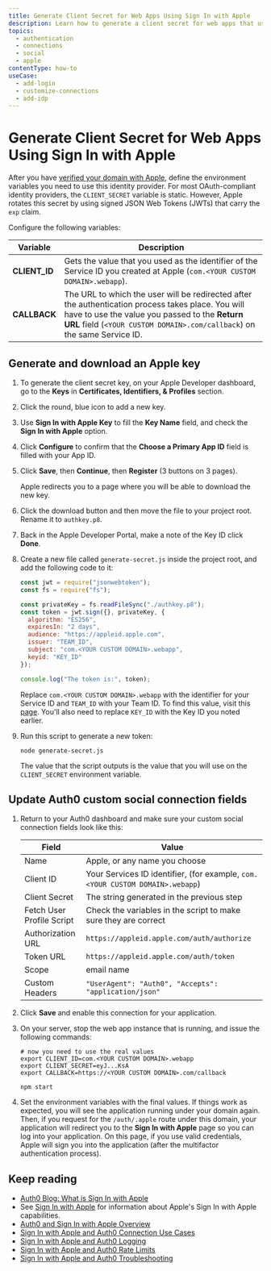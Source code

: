 ```yaml
---
title: Generate Client Secret for Web Apps Using Sign In with Apple
description: Learn how to generate a client secret for web apps that use Sign In with Apple. 
topics:
  - authentication
  - connections
  - social
  - apple
contentType: how-to
useCase:
  - add-login
  - customize-connections
  - add-idp
---
```


# Generate Client Secret for Web Apps Using Sign In with Apple

After you have [verified your domain with Apple](/connections/social/apple/guides/add-siwa-to-web-app#verify-domain-ownership-on-apple), define the environment variables you need to use this identity provider. For most OAuth-compliant identity providers, the `CLIENT_SECRET` variable is static. However, Apple rotates this secret by using signed JSON Web Tokens (JWTs) that carry the `exp` claim. 

Configure the following variables:

| Variable | Description
| --- | --- |
| **CLIENT_ID** | Gets the value that you used as the identifier of the Service ID you created at Apple  (`com.<YOUR CUSTOM DOMAIN>.webapp`). |
| **CALLBACK** | The URL to which the user will be redirected after the authentication process takes place. You will have to use the value you passed to the **Return URL** field (`<YOUR CUSTOM DOMAIN>.com/callback`) on the same Service ID. |

## Generate and download an Apple key

1. To generate the client secret key, on your Apple Developer dashboard, go to the **Keys** in **Certificates, Identifiers, & Profiles** section. 

2. Click the round, blue icon to add a new key. 

3. Use **Sign In with Apple Key** to fill the **Key Name** field, and check the **Sign In with Apple** option. 

4. Click **Configure** to confirm that the **Choose a Primary App ID** field is filled with your App ID. 

5. Click **Save**, then **Continue**, then **Register** (3 buttons on 3 pages).

    Apple redirects you to a page where you will be able to download the new key. 
  
6. Click the download button and then move the file to your project root. Rename it to `authkey.p8`. 

7. Back in the Apple Developer Portal, make a note of the Key ID click **Done**.

8. Create a new file called `generate-secret.js` inside the project root, and add the following code to it:

    ``` js
    const jwt = require("jsonwebtoken");
    const fs = require("fs");

    const privateKey = fs.readFileSync("./authkey.p8");
    const token = jwt.sign({}, privateKey, {
      algorithm: "ES256",
      expiresIn: "2 days",
      audience: "https://appleid.apple.com",
      issuer: "TEAM_ID",
      subject: "com.<YOUR CUSTOM DOMAIN>.webapp",
      keyid: "KEY_ID"
    });

    console.log("The token is:", token);
    ```

    Replace `com.<YOUR CUSTOM DOMAIN>.webapp` with the identifier for your Service ID and `TEAM_ID` with your Team ID. To find this value, visit this [page](https://developer.apple.com/account/#/membership). You'll also need to replace `KEY_ID` with the Key ID you noted earlier.

9. Run this script to generate a new token:

    ``` text
    node generate-secret.js
    ```

    The value that the script outputs is the value that you will use on the `CLIENT_SECRET` environment variable. 

## Update Auth0 custom social connection fields

1. Return to your Auth0 dashboard and make sure your custom social connection fields look like this:

    | Field | Value |
    | --- | --- |
    | Name | Apple, or any name you choose |
    | Client ID | Your Services ID identifier, (for example, `com.<YOUR CUSTOM DOMAIN>.webapp`) |
    | Client Secret | The string generated in the previous step |
    | Fetch User Profile Script | Check the variables in the script to make sure they are correct |
    | Authorization URL | `https://appleid.apple.com/auth/authorize` |
    | Token URL | `https://appleid.apple.com/auth/token` |
    | Scope | email name |
    | Custom Headers | `"UserAgent": "Auth0", "Accepts": "application/json"`|

2. Click **Save** and enable this connection for your application.

3. On your server, stop the web app instance that is running, and issue the following commands:

    ``` text
    # now you need to use the real values
    export CLIENT_ID=com.<YOUR CUSTOM DOMAIN>.webapp
    export CLIENT_SECRET=eyJ...KsA
    export CALLBACK=https://<YOUR CUSTOM DOMAIN>.com/callback

    npm start
    ```

4. Set the environment variables with the final values. If things work as expected, you will see the application running under your domain again. Then, if you request for the `/auth/.apple` route under this domain, your application will redirect you to the **Sign In with Apple** page so you can log into your application. On this page, if you use valid credentials, Apple will sign you into the application (after the multifactor authentication process).

## Keep reading

* [Auth0 Blog: What is Sign In with Apple](https://auth0.com/blog/what-is-sign-in-with-apple-a-new-identity-provider/)
* See [Sign In with Apple](https://developer.apple.com/sign-in-with-apple/) for information about Apple's Sign In with Apple capabilities.
* [Auth0 and Sign In with Apple Overview](/connections/social/apple)
* [Sign In with Apple and Auth0 Connection Use Cases](/connections/references/apple-native/references/siwa-use-cases)
* [Sign In with Apple and Auth0 Logging](/connections/references/apple-native/references/siwa-logging)
* [Sign In with Apple and Auth0 Rate Limits](/connections/references/apple-native/references/siwa-rate-limits)
* [Sign In with Apple and Auth0 Troubleshooting](/connections/references/apple-native/references/siwa-troubleshooting)
